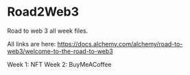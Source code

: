 # Road2Web3
Road to web 3 all week files.

All links are here: https://docs.alchemy.com/alchemy/road-to-web3/welcome-to-the-road-to-web3

Week 1: NFT
Week 2: BuyMeACoffee
